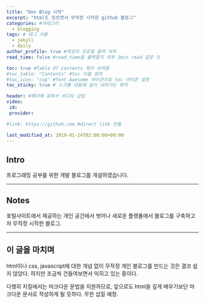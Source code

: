 ```yaml
---
title: "Dev Blog 시작"
excerpt: "html도 모르면서 무작정 시작한 github 블로그"
categories: #카테고리
  - blogging
tags: # 태그 사용
  - jekyll
  - daily
author_profile: true #작성자 프로필 출력 여부
read_time: false #read_time을 출력할지 여부 1min read 같은 것

toc: true #Table Of Contents 목차 보여줌
#toc_table: "Contents" #toc 이름 정의
#toc_icon: "cog" #font Awesome 아이콘으로 toc 아이콘 설정
toc_sticky: true # 스크롤 내릴때 같이 내려가는 목차

header: #헤더에 유투브 비디오 삽입
video:
 id:
 provider:

#link: https://github.com #direct link 만들

last_modified_at: 2019-01-24T02:00:00+09:00
---
```


## Intro
프로그래밍 공부를 위한 개발 블로그를 개설하였습니다.

---
## Notes

포털사이트에서 제공하는 개인 공간에서 벗어나 새로운 플랫폼에서 블로그를 구축하고자 무작정 시작한 블로그.

---
## 이 글을 마치며
html이나 css, javascript에 대한 개념 없이 무작정 개인 블로그를 만드는 것은
결코 쉽지 않았다.
하지만 조금씩 건들여보면서 익히고 있는 중이다.

다행히 지킬에서는 마크다운 문법을 지원하므로,
앞으로도 html을 깊게 배우기보단 마크다운 문서로 작성하게 될 듯하다.
무한 삽질 예정.

